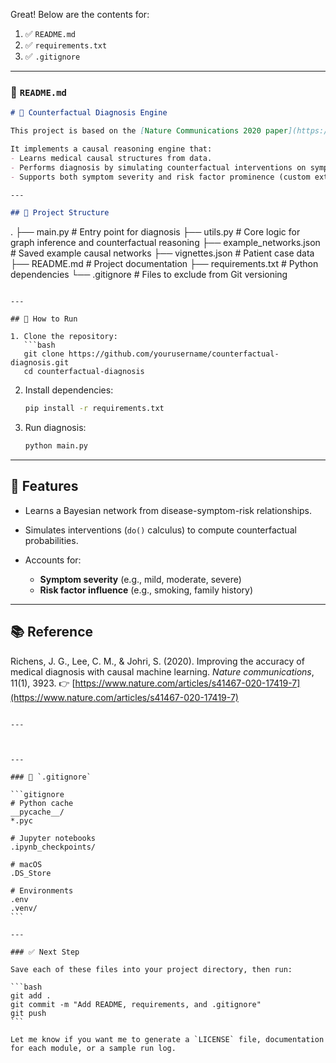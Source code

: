 Great! Below are the contents for:

1. ✅ `README.md`
2. ✅ `requirements.txt`
3. ✅ `.gitignore`

---

### 📝 `README.md`

```markdown
# 🧠 Counterfactual Diagnosis Engine

This project is based on the [Nature Communications 2020 paper](https://www.nature.com/articles/s41467-020-17419-7) by Richens et al., titled **"Improving the accuracy of medical diagnosis with causal machine learning."**

It implements a causal reasoning engine that:
- Learns medical causal structures from data.
- Performs diagnosis by simulating counterfactual interventions on symptom networks.
- Supports both symptom severity and risk factor prominence (custom extensions).

---

## 📁 Project Structure

```

.
├── main.py                # Entry point for diagnosis
├── utils.py               # Core logic for graph inference and counterfactual reasoning
├── example\_networks.json  # Saved example causal networks
├── vignettes.json         # Patient case data
├── README.md              # Project documentation
├── requirements.txt       # Python dependencies
└── .gitignore             # Files to exclude from Git versioning

````

---

## 🚀 How to Run

1. Clone the repository:
   ```bash
   git clone https://github.com/yourusername/counterfactual-diagnosis.git
   cd counterfactual-diagnosis
````

2. Install dependencies:

   ```bash
   pip install -r requirements.txt
   ```

3. Run diagnosis:

   ```bash
   python main.py
   ```

---

## 🧪 Features

* Learns a Bayesian network from disease-symptom-risk relationships.
* Simulates interventions (`do()` calculus) to compute counterfactual probabilities.
* Accounts for:

  * **Symptom severity** (e.g., mild, moderate, severe)
  * **Risk factor influence** (e.g., smoking, family history)

---

## 📚 Reference

Richens, J. G., Lee, C. M., & Johri, S. (2020). Improving the accuracy of medical diagnosis with causal machine learning. *Nature communications*, 11(1), 3923.
👉 [https://www.nature.com/articles/s41467-020-17419-7](https://www.nature.com/articles/s41467-020-17419-7)

````

---



---

### 🚫 `.gitignore`

```gitignore
# Python cache
__pycache__/
*.pyc

# Jupyter notebooks
.ipynb_checkpoints/

# macOS
.DS_Store

# Environments
.env
.venv/
```

---

### ✅ Next Step

Save each of these files into your project directory, then run:

```bash
git add .
git commit -m "Add README, requirements, and .gitignore"
git push
```

Let me know if you want me to generate a `LICENSE` file, documentation for each module, or a sample run log.
